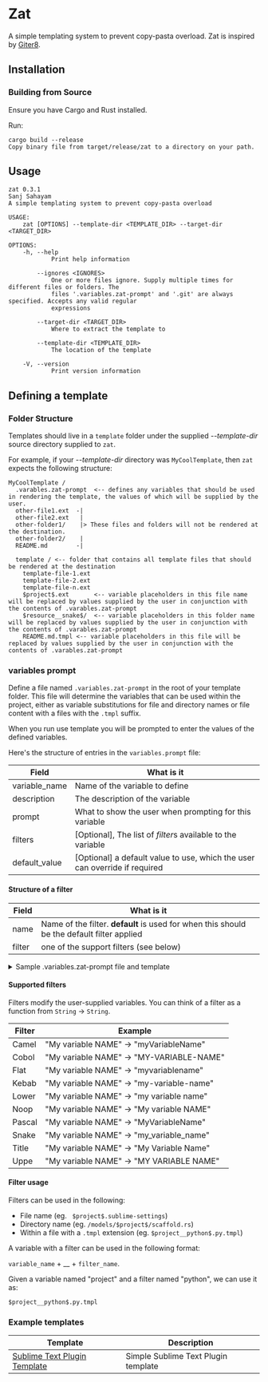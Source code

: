 # Zat

A simple templating system to prevent copy-pasta overload. Zat is inspired by [Giter8](http://www.foundweekends.org/giter8/).

## Installation

### Building from Source

Ensure you have Cargo and Rust installed.

Run:

```
cargo build --release
Copy binary file from target/release/zat to a directory on your path.
```


## Usage

```
zat 0.3.1
Sanj Sahayam
A simple templating system to prevent copy-pasta overload

USAGE:
    zat [OPTIONS] --template-dir <TEMPLATE_DIR> --target-dir <TARGET_DIR>

OPTIONS:
    -h, --help
            Print help information

        --ignores <IGNORES>
            One or more files ignore. Supply multiple times for different files or folders. The
            files '.variables.zat-prompt' and '.git' are always specified. Accepts any valid regular
            expressions

        --target-dir <TARGET_DIR>
            Where to extract the template to

        --template-dir <TEMPLATE_DIR>
            The location of the template

    -V, --version
            Print version information

```


## Defining a template

### Folder Structure

Templates should live in a `template` folder under the supplied *--template-dir* source directory supplied to `zat`.

For example, if your *--template-dir* directory was `MyCoolTemplate`, then `zat` expects the following structure:

```
MyCoolTemplate /
  .varables.zat-prompt  <-- defines any variables that should be used in rendering the template, the values of which will be supplied by the user.
  other-file1.ext  -|
  other-file2.ext   |
  other-folder1/    |> These files and folders will not be rendered at the destination.
  other-folder2/    |
  README.md        -|

  template / <-- folder that contains all template files that should be rendered at the destination
    template-file-1.ext
    template-file-2.ext
    template-file-n.ext
    $project$.ext       <-- variable placeholders in this file name will be replaced by values supplied by the user in conjunction with the contents of .varables.zat-prompt
    $resource__snake$/  <-- variable placeholders in this folder name will be replaced by values supplied by the user in conjunction with the contents of .varables.zat-prompt
    README.md.tmpl <-- variable placeholders in this file will be replaced by values supplied by the user in conjunction with the contents of .varables.zat-prompt
```


### variables prompt

Define a file named `.variables.zat-prompt` in the root of your template folder. This file will determine the variables that can be used within the project, either as variable substitutions for file and directory names or file content with a files with the `.tmpl` suffix.

When you run use template you will be prompted to enter the values of the defined variables.

Here's the structure of entries in the `variables.prompt` file:


| Field | What is it |
| ----- | ---------- |
| variable_name | Name of the variable to define |
| description |  The description of the variable |
| prompt |What to show the user when prompting for this variable |
| filters | [Optional], The list of *filter*s available to the variable |
| default_value | [Optional] a default value to use, which the user can override if required |

#### Structure of a filter

| Field | What is it |
| ----- | ---------- |
| name| Name of the filter. **__default__** is used for when this should be the default filter applied |
| filter | one of the support filters (see below) |

<details>
  <summary>Sample .variables.zat-prompt file and template</summary>

##### .variables.zat-prompt file:
```json
[
  {
    "variable_name": "project",
    "description": "Name of project",
    "prompt": "Please enter your project name",
    "filters": [
      { "name": "__default__",
        "filter": "Pascal"
      },
      { "name": "underscore",
        "filter": "Snake"
      }
    ]
  },
  {
    "variable_name": "description",
    "description": "What your project is about",
    "prompt": "Please a description of your project",
    "default_value": "Some project description"
  }
]
```

##### Template that uses the above variables:

```
# $project$

$description$

Folders will be like: $project__underscore$
```

Assuming the user supplied the following values for the variables:

|Variable| User-supplied Value|
|---|---|
|project| "My Cool Project"|
|description| [accepts default] |


the template file will render as:

```markdown
# MyCoolProject

Some project description

Folders will be like: my_cool_project
```

</details>

#### Supported filters

Filters modify the user-supplied variables. You can think of a filter as a function from `String` -> `String`.

| Filter | Example |
| ----- | ---------- |
| Camel |  "My variable NAME" -> "myVariableName" |
| Cobol | "My variable NAME" -> "MY-VARIABLE-NAME" |
| Flat | "My variable NAME" -> "myvariablename"   |
| Kebab | "My variable NAME" -> "my-variable-name" |
| Lower | "My variable NAME" -> "my variable name" |
| Noop | "My variable NAME" -> "My variable NAME" |
| Pascal | "My variable NAME" -> "MyVariableName"   |
| Snake | "My variable NAME" -> "my_variable_name" |
| Title | "My variable NAME" -> "My Variable Name" |
| Uppe | "My variable NAME" -> "MY VARIABLE NAME" |


#### Filter usage

Filters can be used in the following:

- File name (eg. ` $project$.sublime-settings`)
- Directory name (eg. `/models/$project$/scaffold.rs`)
- Within a file with a `.tmpl` extension (eg. `$project__python$.py.tmpl`)

A variable with a filter can be used in the following format:

`variable_name` + __ + `filter_name`.

Given a variable named "project" and a filter named "python", we can use it as:

`$project__python$.py.tmpl`

### Example templates

| Template | Description |
| ----- | ---------- |
| [Sublime Text Plugin Template](https://github.com/ssanj/st-plugin-zat) | Simple Sublime Text Plugin template |
